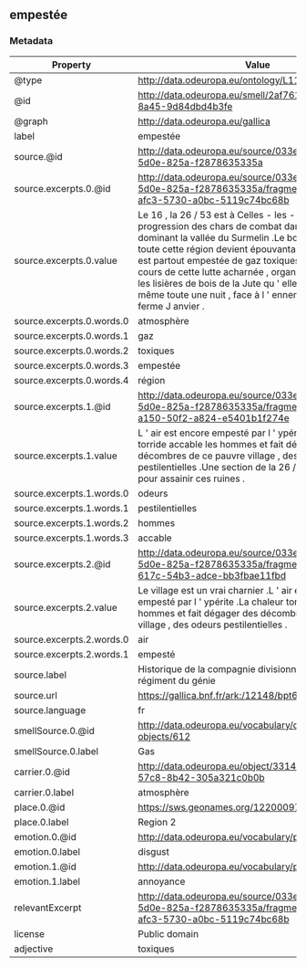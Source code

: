 ## empestée

### Metadata

| Property | Value |
| -------- | ----- |
| @type | http://data.odeuropa.eu/ontology/L11_Smell |
| @id | http://data.odeuropa.eu/smell/2af7615e-821f-520a-8a45-9d84dbd4b3fe |
| @graph | http://data.odeuropa.eu/gallica |
| label | empestée |
| source.@id | http://data.odeuropa.eu/source/033ec25a-6518-5d0e-825a-f2878635335a |
| source.excerpts.0.@id | http://data.odeuropa.eu/source/033ec25a-6518-5d0e-825a-f2878635335a/fragment/441d68a6-afc3-5730-a0bc-5119c74bc68b |
| source.excerpts.0.value | Le 16 , la 26 / 53 est à Celles - les - Condé et facilite la progression des chars de combat dans les bois dominant la vallée du Surmelin .Le bombardement de toute cette région devient épouvantable ; l ' atmosphère est partout empestée de gaz toxiques .La 26 / 53 , au cours de cette lutte acharnée , organise défensivement les lisières de bois de la Jute qu ' elle occupe elle - même toute une nuit , face à l ' ennemi qui tient la ferme J anvier . |
| source.excerpts.0.words.0 | atmosphère |
| source.excerpts.0.words.1 | gaz |
| source.excerpts.0.words.2 | toxiques |
| source.excerpts.0.words.3 | empestée |
| source.excerpts.0.words.4 | région |
| source.excerpts.1.@id | http://data.odeuropa.eu/source/033ec25a-6518-5d0e-825a-f2878635335a/fragment/7c364361-a150-50f2-a824-e5401b1f274e |
| source.excerpts.1.value | L ' air est encore empesté par l ' ypérite .La chaleur torride accable les hommes et fait dégager des décombres de ce pauvre village , des odeurs pestilentielles .Une section de la 26 / 53 doit travailler pour assainir ces ruines . |
| source.excerpts.1.words.0 | odeurs |
| source.excerpts.1.words.1 | pestilentielles |
| source.excerpts.1.words.2 | hommes |
| source.excerpts.1.words.3 | accable |
| source.excerpts.2.@id | http://data.odeuropa.eu/source/033ec25a-6518-5d0e-825a-f2878635335a/fragment/d854a957-617c-54b3-adce-bb3fbae11fbd |
| source.excerpts.2.value | Le village est un vrai charnier .L ' air est encore empesté par l ' ypérite .La chaleur torride accable les hommes et fait dégager des décombres de ce pauvre village , des odeurs pestilentielles . |
| source.excerpts.2.words.0 | air |
| source.excerpts.2.words.1 | empesté |
| source.label | Historique de la compagnie divisionnaire 26/53 du 10e régiment du génie |
| source.url | https://gallica.bnf.fr/ark:/12148/bpt6k6336300n |
| source.language | fr |
| smellSource.0.@id | http://data.odeuropa.eu/vocabulary/olfactory-objects/612 |
| smellSource.0.label | Gas |
| carrier.0.@id | http://data.odeuropa.eu/object/331414b7-459f-57c8-8b42-305a321c0b0b |
| carrier.0.label | atmosphère |
| place.0.@id | https://sws.geonames.org/12200097/ |
| place.0.label | Region 2 |
| emotion.0.@id | http://data.odeuropa.eu/vocabulary/plutchik/disgust |
| emotion.0.label | disgust |
| emotion.1.@id | http://data.odeuropa.eu/vocabulary/plutchik/annoyance |
| emotion.1.label | annoyance |
| relevantExcerpt | http://data.odeuropa.eu/source/033ec25a-6518-5d0e-825a-f2878635335a/fragment/441d68a6-afc3-5730-a0bc-5119c74bc68b |
| license | Public domain |
| adjective | toxiques |
